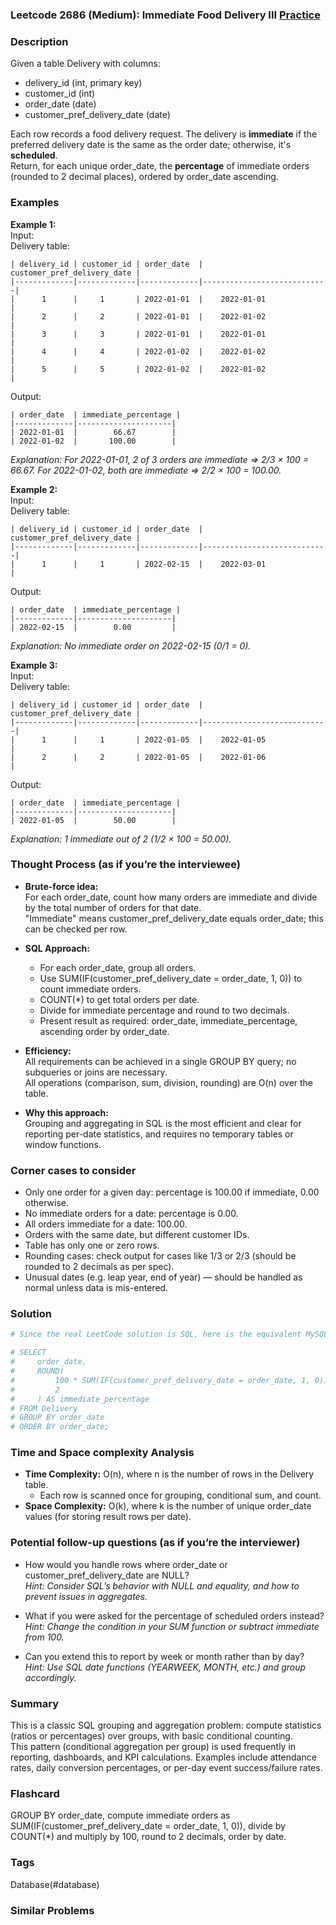 ### Leetcode 2686 (Medium): Immediate Food Delivery III [Practice](https://leetcode.com/problems/immediate-food-delivery-iii)

### Description  
Given a table Delivery with columns:  
- delivery_id (int, primary key)  
- customer_id (int)  
- order_date (date)  
- customer_pref_delivery_date (date)  

Each row records a food delivery request. The delivery is **immediate** if the preferred delivery date is the same as the order date; otherwise, it's **scheduled**.  
Return, for each unique order_date, the **percentage** of immediate orders (rounded to 2 decimal places), ordered by order_date ascending.

### Examples  

**Example 1:**  
Input:  
Delivery table:  
```
| delivery_id | customer_id | order_date  | customer_pref_delivery_date |
|-------------|-------------|-------------|----------------------------|
|      1      |     1       | 2022-01-01  |    2022-01-01              |
|      2      |     2       | 2022-01-01  |    2022-01-02              |
|      3      |     3       | 2022-01-01  |    2022-01-01              |
|      4      |     4       | 2022-01-02  |    2022-01-02              |
|      5      |     5       | 2022-01-02  |    2022-01-02              |
```
Output:  
```
| order_date  | immediate_percentage |
|-------------|---------------------|
| 2022-01-01  |        66.67        |
| 2022-01-02  |       100.00        |
```
*Explanation: For 2022-01-01, 2 of 3 orders are immediate ⇒ 2/3 × 100 = 66.67. For 2022-01-02, both are immediate ⇒ 2/2 × 100 = 100.00.*

**Example 2:**  
Input:  
Delivery table:  
```
| delivery_id | customer_id | order_date  | customer_pref_delivery_date |
|-------------|-------------|-------------|----------------------------|
|      1      |     1       | 2022-02-15  |    2022-03-01              |
```
Output:  
```
| order_date  | immediate_percentage |
|-------------|---------------------|
| 2022-02-15  |        0.00         |
```
*Explanation: No immediate order on 2022-02-15 (0/1 = 0).*

**Example 3:**  
Input:  
Delivery table:  
```
| delivery_id | customer_id | order_date  | customer_pref_delivery_date |
|-------------|-------------|-------------|----------------------------|
|      1      |     1       | 2022-01-05  |    2022-01-05              |
|      2      |     2       | 2022-01-05  |    2022-01-06              |
```
Output:  
```
| order_date  | immediate_percentage |
|-------------|---------------------|
| 2022-01-05  |        50.00        |
```
*Explanation: 1 immediate out of 2 (1/2 × 100 = 50.00).*

### Thought Process (as if you’re the interviewee)  
- **Brute-force idea:**  
  For each order_date, count how many orders are immediate and divide by the total number of orders for that date.  
  "Immediate" means customer_pref_delivery_date equals order_date; this can be checked per row.

- **SQL Approach:**  
  - For each order_date, group all orders.
  - Use SUM(IF(customer_pref_delivery_date = order_date, 1, 0)) to count immediate orders.
  - COUNT(*) to get total orders per date.
  - Divide for immediate percentage and round to two decimals.
  - Present result as required: order_date, immediate_percentage, ascending order by order_date.

- **Efficiency:**  
  All requirements can be achieved in a single GROUP BY query; no subqueries or joins are necessary.  
  All operations (comparison, sum, division, rounding) are O(n) over the table.

- **Why this approach:**  
  Grouping and aggregating in SQL is the most efficient and clear for reporting per-date statistics, and requires no temporary tables or window functions.

### Corner cases to consider  
- Only one order for a given day: percentage is 100.00 if immediate, 0.00 otherwise.
- No immediate orders for a date: percentage is 0.00.
- All orders immediate for a date: 100.00.
- Orders with the same date, but different customer IDs.
- Table has only one or zero rows.
- Rounding cases: check output for cases like 1/3 or 2/3 (should be rounded to 2 decimals as per spec).
- Unusual dates (e.g. leap year, end of year) — should be handled as normal unless data is mis-entered.

### Solution

```python
# Since the real LeetCode solution is SQL, here is the equivalent MySQL query with step-by-step comments:

# SELECT
#     order_date,
#     ROUND(
#         100 * SUM(IF(customer_pref_delivery_date = order_date, 1, 0)) / COUNT(*),
#         2
#     ) AS immediate_percentage
# FROM Delivery
# GROUP BY order_date
# ORDER BY order_date;

```

### Time and Space complexity Analysis  

- **Time Complexity:** O(n), where n is the number of rows in the Delivery table.
  - Each row is scanned once for grouping, conditional sum, and count.
- **Space Complexity:** O(k), where k is the number of unique order_date values (for storing result rows per date).

### Potential follow-up questions (as if you’re the interviewer)  

- How would you handle rows where order_date or customer_pref_delivery_date are NULL?  
  *Hint: Consider SQL’s behavior with NULL and equality, and how to prevent issues in aggregates.*

- What if you were asked for the percentage of scheduled orders instead?  
  *Hint: Change the condition in your SUM function or subtract immediate from 100.*

- Can you extend this to report by week or month rather than by day?  
  *Hint: Use SQL date functions (YEARWEEK, MONTH, etc.) and group accordingly.*

### Summary
This is a classic SQL grouping and aggregation problem: compute statistics (ratios or percentages) over groups, with basic conditional counting.  
This pattern (conditional aggregation per group) is used frequently in reporting, dashboards, and KPI calculations. Examples include attendance rates, daily conversion percentages, or per-day event success/failure rates.


### Flashcard
GROUP BY order_date, compute immediate orders as SUM(IF(customer_pref_delivery_date = order_date, 1, 0)), divide by COUNT(*) and multiply by 100, round to 2 decimals, order by date.

### Tags
Database(#database)

### Similar Problems
